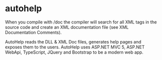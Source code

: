 # autohelp

When you compile with /doc the compiler will search for all XML tags in the source code and create an XML documentation file  (see XML Documentation Comments).

AutoHelp reads the DLL & XML Doc files, generates help pages and exposes them to the users.
AutoHelp uses ASP.NET MVC 5, ASP.NET WebApi, TypeScript, JQuery and Bootstrap to be a modern web app.
